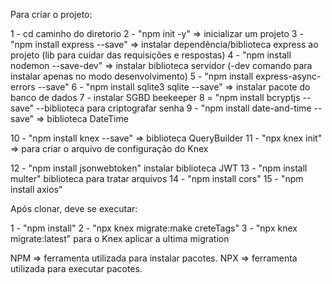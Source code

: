 Para criar o projeto:

1 - cd caminho do diretorio
2 - "npm init -y" => inicializar um projeto
3 - "npm install express --save" => instalar dependência/biblioteca express ao projeto (lib para cuidar das requisições e respostas)
4 - "npm install nodemon --save-dev" => instalar biblioteca servidor (-dev comando para instalar apenas no modo desenvolvimento)
5 - "npm install express-async-errors --save"
6 - "npm install sqlite3 sqlite --save" => instalar pacote do banco de dados
7 - instalar SGBD beekeeper
8 = "npm install bcryptjs --save" --biblioteca para criptografar senha
9 - "npm install date-and-time --save" => biblioteca DateTime

10 - "npm install knex --save" => biblioteca QueryBuilder
11 - "npx knex init" => para criar o arquivo de configuração do Knex

12 - "npm install jsonwebtoken" instalar biblioteca JWT
13 - "npm install multer" biblioteca para tratar arquivos
14 - "npm install cors"
15 - "npm install axios"

Após clonar, deve se executar:

1 - "npm install"
2 - "npx knex migrate:make creteTags"
3 - "npx knex migrate:latest" para o Knex aplicar a ultima migration

NPM => ferramenta utilizada para instalar pacotes.
NPX => ferramenta utilizada para executar pacotes.
